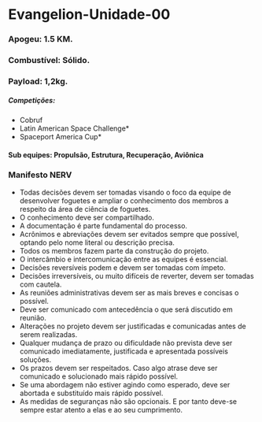# Evangelion-Unidade-00

### Apogeu: 1.5 KM.
### Combustível: Sólido.
### Payload: 1,2kg.

##### Competições: 
* Cobruf
* Latin American Space Challenge*
* Spaceport America Cup*

#### Sub equipes: Propulsão, Estrutura, Recuperação, Aviônica


### Manifesto NERV

* Todas decisões devem ser tomadas visando o foco da equipe de desenvolver foguetes e ampliar o conhecimento dos membros a respeito da área de ciência de foguetes.
* O conhecimento deve ser compartilhado.
* A documentação é parte fundamental do processo.
* Acrônimos e abreviações devem ser evitados sempre que possível, optando pelo nome literal ou descrição precisa.
* Todos os membros fazem parte da construção do projeto.
* O intercâmbio e intercomunicação entre as equipes é essencial.
* Decisões reversíveis podem e devem ser tomadas com ímpeto.
* Decisões irreversíveis, ou muito difíceis de reverter, devem ser tomadas com cautela.
* As reuniões administrativas devem ser as mais breves e concisas o possível.
* Deve ser comunicado com antecedência o que será discutido em reunião.
* Alterações no projeto devem ser justificadas e comunicadas antes de serem realizadas.
* Qualquer mudança de prazo ou dificuldade não prevista deve ser comunicado imediatamente, justificada e apresentada possíveis soluções.
* Os prazos devem ser respeitados. Caso algo atrase deve ser comunicado e solucionado mais rápido possível.
* Se uma abordagem não estiver agindo como esperado, deve ser abortada e substituído mais rápido possível.
* As medidas de seguranças não são opcionais. E por tanto deve-se sempre estar atento a elas e ao seu cumprimento.
